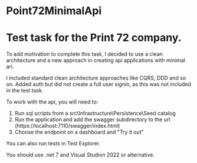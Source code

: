 # Point72MinimalApi
# Test task for the Print 72 company.

To add motivation to complete this task, I decided to use a clean architecture and a new approach in creating api applications with minimal ari. 

I included standard clean architecture approaches like CQRS, DDD and so on. Added auth but did not create a full user signin, as this was not included in the test task. 

To work with the api, you will need to: 
1. Run sql scripts from a src\Infrastructure\Persistence\Seed catalog
2. Run the application and add the swagger subdirectory to the url (https://localhost:7110/swagger/index.html)
3. Choose the endpoint on a dashboard and "Try it out"

You can also run tests in Test Explorer.

You should use .net 7 and Visual Studion 2022 or alternative.

